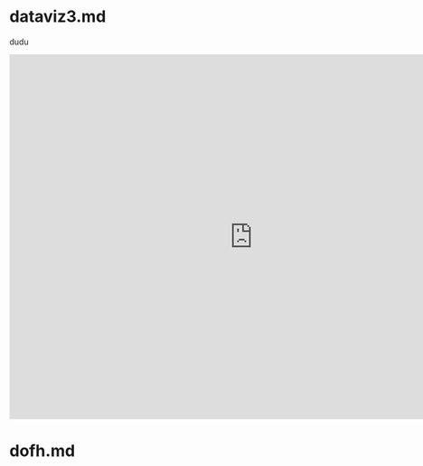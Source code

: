 # dataviz3.md
dudu 
<iframe src="https://data.oecd.org/chart/6szR" width="860" height="645" style="border: 0" mozallowfullscreen="true" webkitallowfullscreen="true" allowfullscreen="true"><a href="https://data.oecd.org/chart/6szR" target="_blank">OECD Chart: General government debt, Total, % of GDP, Annual, 2018</a></iframe>

# dofh.md
<div class="flourish-embed flourish-chart" data-src="visualisation/7246556"><script src="https://public.flourish.studio/resources/embed.js"></script></div>
